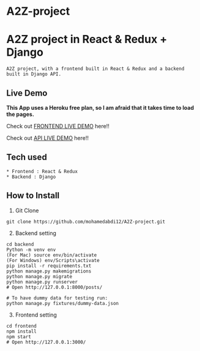 # A2Z-project
# A2Z project in React & Redux + Django

```
A2Z project, with a frontend built in React & Redux and a backend built in Django API.
```

## Live Demo

**This App uses a Heroku free plan, so I am afraid that it takes time to load the pages.**

Check out [FRONTEND LIVE DEMO](https://frontend-a2z-project.herokuapp.com/) here!!

Check out [API LIVE DEMO](https://backend-a2z-project.herokuapp.com/) here!!

## Tech used

```
* Frontend : React & Redux
* Backend : Django
```

## How to Install

1. Git Clone

```
git clone https://github.com/mohamedabdi12/A2Z-project.git
```

2. Backend setting

```
cd backend
Python -m venv env
(For Mac) source env/bin/activate
(For Windows) env/Scripts\activate
pip install -r requirements.txt
python manage.py makemigrations
python manage.py migrate
python manage.py runserver
# Open http://127.0.0.1:8000/posts/

# To have dummy data for testing run:
python manage.py fixtures/dummy-data.json
```

3. Frontend setting

```
cd frontend
npm install
npm start
# Open http://127.0.0.1:3000/
```
